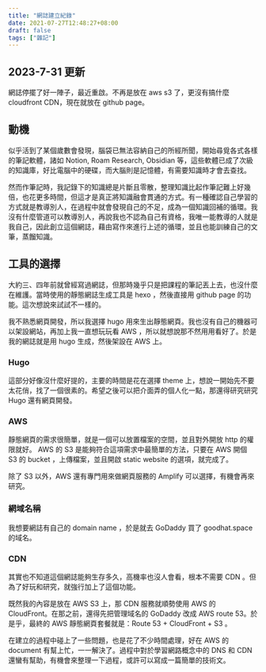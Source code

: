 ```yaml
---
title: "網誌建立紀錄"
date: 2021-07-27T12:48:27+08:00
draft: false
tags: ["雜記"]
---
```


## 2023-7-31 更新

網誌停擺了好一陣子，最近重啟。不再是放在 aws s3 了，更沒有搞什麼 cloudfront CDN，現在就放在 github page。

## 動機

似乎活到了某個歲數會發現，腦袋已無法容納自己的所經所聞，開始尋覓各式各樣的筆記軟體，諸如 Notion, Roam Research, Obsidian 等，這些軟體已成了次級的知識庫，好比電腦中的硬碟，而大腦則是記憶體，有需要知識時才會去查找。

然而作筆記時，我記錄下的知識總是片斷且零散，整理知識比起作筆記難上好幾倍，也花更多時間，但這才是真正將知識融會貫通的方式。有一種確認自己學習的方式就是教導別人，在過程中就會發現自己的不足，成為一個知識回補的循環。我沒有什麼管道可以教導別人，再說我也不認為自己有資格，我唯一能教導的人就是我自己，因此創立這個網誌，藉由寫作來進行上述的循環，並且也能訓練自己的文筆，蒸餾知識。

## 工具的選擇

大約三、四年前就曾經寫過網誌，但那時幾乎只是把課程的筆記丟上去，也沒什麼在維護。當時使用的靜態網誌生成工具是 hexo ，然後直接用 github page 的功能。這次想說來試試不一樣的。

我不熟悉網頁開發，所以我選擇 hugo 用來生出靜態網頁。我也沒有自己的機器可以架設網站，再加上我一直想玩玩看 AWS ，所以就想說那不然用用看好了。於是我的網誌就是用 hugo 生成，然後架設在 AWS 上。

### Hugo

這部分好像沒什麼好提的，主要的時間是花在選擇 theme 上，想說一開始先不要太花俏，找了一個很素的。希望之後可以把介面弄的個人化一點，那還得研究研究 Hugo 還有網頁開發。

### AWS

靜態網頁的需求很簡單，就是一個可以放置檔案的空間，並且對外開放 http 的權限就好。 AWS 的 S3 是能夠符合這項需求中最簡單的方法，只要在 AWS 開個 S3 的 bucket ，上傳檔案，並且開啟 static website 的選項，就完成了。

除了 S3 以外，AWS 還有專門用來做網頁服務的 Amplify 可以選擇，有機會再來研究。

### 網域名稱

我想要網誌有自己的 domain name ，於是就去 GoDaddy 買了 goodhat.space 的域名。

### CDN

其實也不知道這個網誌能夠生存多久，高機率也沒人會看，根本不需要 CDN 。但為了好玩和研究，就強行加上了這個功能。

既然我的內容是放在 AWS S3 上，那 CDN 服務就順勢使用 AWS 的 CloudFront。在那之前，還得先把管理域名的 GoDaddy 改成 AWS route 53。於是乎，最終的 AWS 靜態網頁套餐就是：Route 53 + CloudFront + S3 。

在建立的過程中碰上了一些問題，也是花了不少時間處理，好在 AWS 的 document 有幫上忙，一一解決了。過程中對於學習網路概念中的 DNS 和 CDN 還蠻有幫助，有機會來整理一下過程，或許可以寫成一篇簡單的技術文。
